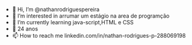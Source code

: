- 👋 Hi, I’m @nathanrodriguespereira
- 👀 I’m interested in  arrumar um estágio na area de  programção
- 🌱 I’m currently learning  java-script,HTML  e CSS
- 💞️ 24 anos
- 📫 How to reach me linkedin.com/in/nathan-rodrigues-p-288069198

<!---
nathanrodriguespereira/nathanrodriguespereira is a ✨ special ✨ repository because its `README.md` (this file) appears on your GitHub profile.
You can click the Preview link to take a look at your changes.
--->
